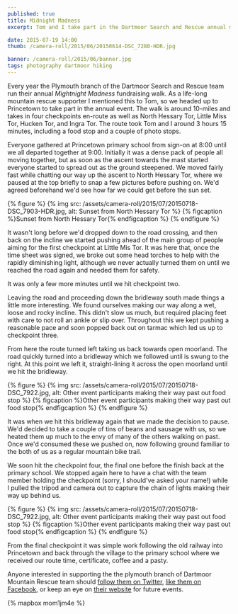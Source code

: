 ```yaml
---
published: true
title: Midnight Madness
excerpt: Tom and I take part in the Dartmoor Search and Rescue annual midnight madness fundraising walk.

date: 2015-07-19 14:00
thumb: /camera-roll/2015/06/20150614-DSC_7280-HDR.jpg

banner: /camera-roll/2015/06/banner.jpg
tags: photography dartmoor hiking
---
```


Every year the Plymouth branch of the Dartmoor Search and Rescue team run their annual *Mightnight Madness* fundraising walk. As a life-long mountain rescue supporter I mentioned this to Tom, so we headed up to Princetown to take part in the annual event. The walk is around 10-miles and takes in four checkpoints en-route as well as North Hessary Tor, Little Miss Tor, Hucken Tor, and Ingra Tor. The route took Tom and I around 3 hours 15 minutes, including a food stop and a couple of photo stops.

Everyone gathered at Princetown primary school from sign-on at 8:00 until we all departed together at 9:00. Initially it was a dense pack of people all moving together, but as soon as the ascent towards the mast started everyone started to spread out as the ground steepened. We moved fairly fast while chatting our way up the ascent to North Hessary Tor, where we paused at the top briefly to snap a few pictures before pushing on. We'd agreed beforehand we'd see how far we could get before the sun set.

{% figure %}
  {% img src: /assets/camera-roll/2015/07/20150718-DSC_7903-HDR.jpg, alt: Sunset from North Hessary Tor %}
  {% figcaption %}Sunset from North Hessary Tor{% endfigcaption %}
{% endfigure %}

It wasn't long before we'd dropped down to the road crossing, and then back on the incline we started pushing ahead of the main group of people aiming for the first checkpoint at Little Mis Tor. It was here that, once the time sheet was signed, we broke out some head torches to help with the rapidly diminishing light, although we never actually turned them on until we reached the road again and needed them for safety.

It was only a few more minutes until we hit checkpoint two.

Leaving the road and proceeding down the bridleway south made things a little more interesting. We found ourselves making our way along a wet, loose and rocky incline. This didn't slow us much, but required placing feet with care to not roll an ankle or slip over. Throughout this we kept pushing a reasonable pace and soon popped back out on tarmac which led us up to checkpoint three.

From here the route turned left taking us back towards open moorland. The road quickly turned into a bridleway which we followed until is swung to the right. At this point we left it, straight-lining it across the open moorland until we hit the bridleway.

{% figure %}
  {% img src: /assets/camera-roll/2015/07/20150718-DSC_7922.jpg, alt: Other event participants making their way past out food stop %}
  {% figcaption %}Other event participants making their way past out food stop{% endfigcaption %}
{% endfigure %}

It was when we hit this bridleway again that we made the decision to pause. We'd decided to take a couple of tins of beans and sausage with us, so we heated them up much to the envy of many of the others walking on past. Once we'd consumed these we pushed on, now following ground familiar to the both of us as a regular mountain bike trail.

We soon hit the checkpoint four, the final one before the finish back at the primary school. We stopped again here to have a chat with the team member holding the checkpoint (sorry, I should've asked your name!) while I pulled the tripod and camera out to capture the chain of lights making their way up behind us.

{% figure %}
  {% img src: /assets/camera-roll/2015/07/20150718-DSC_7922.jpg, alt: Other event participants making their way past out food stop %}
  {% figcaption %}Other event participants making their way past out food stop{% endfigcaption %}
{% endfigure %}

From the final checkpoint it was simple work following the old railway into Princetown and back through the village to the primary school where we received our route time, certificate, coffee and a pasty.

Anyone interested in supporting the the plymouth branch of Dartmoor Mountain Rescue team should [follow them on Twitter][dsrt_tw], [like them on Facebook][dsrt_fb], or keep an eye on [their website][dsrt_wb] for future events.

{% mapbox mom1jm4e %}


[dsrt_fb]: https://www.facebook.com/DSRTPlymouth "Dartmoor Search and Rescue Plymouth on Facebook"
[dsrt_tw]: https://twitter.com/dsrtplymouth "Dartmoor Search and Rescue Plymouth on Twitter"
[dsrt_wb]: http://www.dartmoorsartplymouth.org.uk "Dartmoor Search and Rescue Plymouth"
